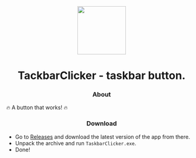 <div align="center">

<img src="TaskbarClicker/1.ico" width="128" height="128">

# TackbarClicker - taskbar button.

### About

</div>

🔥 A button that works! 🔥

<div align="center">

### Download

</div>

- Go to [Releases](https://github.com/arttostog/MusicFrog/releases) and download the latest version of the app from there.
- Unpack the archive and run `TaskbarClicker.exe`.
- Done!
